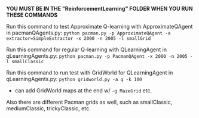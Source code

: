 **YOU MUST BE IN THE "ReinforcementLearning" FOLDER WHEN YOU RUN THESE COMMANDS**

Run this command to test Approximate Q-learning with ApproximateQAgent in pacmanQAgents.py:
```python pacman.py -p ApproximateQAgent -a extractor=SimpleExtractor -x 2000 -n 2005 -l smallGrid```

Run this command for regular Q-learning with QLearningAgent in qLearningAgents.py:
```python pacman.py -p PacmanQAgent -x 2000 -n 2005 -l smallClassic```

Run this command to run test with GridWorld for QLearningAgent in qLearningAgents.py:
```python gridworld.py -a q -k 100```
- can add GridWorld maps at the end w/ ```-g MazeGrid``` etc.

Also there are different Pacman grids as well, such as smallClassic, mediumClassic, trickyClassic, etc.